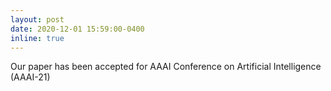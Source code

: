 ```yaml
---
layout: post
date: 2020-12-01 15:59:00-0400
inline: true
---
```


Our paper has been accepted for AAAI Conference on Artificial Intelligence (AAAI-21) 
